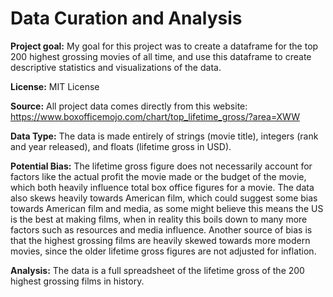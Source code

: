 # Data Curation and Analysis
**Project goal:** My goal for this project was to create a dataframe for the top 200 highest grossing movies of all time, and use this dataframe to create descriptive statistics and visualizations of the data.

**License:** MIT License

**Source:** All project data comes directly from this website: https://www.boxofficemojo.com/chart/top_lifetime_gross/?area=XWW

**Data Type:** The data is made entirely of strings (movie title), integers (rank and year released), and floats (lifetime gross in USD).

**Potential Bias:** The lifetime gross figure does not necessarily account for factors like the actual profit the movie made or the budget of the movie, which both heavily influence total box office figures for a movie. The data also skews heavily towards American film, which could suggest some bias towards American film and media, as some might believe this means the US is the best at making films, when in reality this boils down to many more factors such as resources and media influence. Another source of bias is that the highest grossing films are heavily skewed towards more modern movies, since the older lifetime gross figures are not adjusted for inflation.

**Analysis:** The data is a full spreadsheet of the lifetime gross of the 200 highest grossing films in history.
